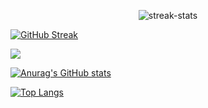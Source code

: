 <p align="center"> <img src="http://github-readme-streak-stats.herokuapp.com?user=chengafei&theme=transparent&hide_border=true" alt="streak-stats" />

[![GitHub Streak](http://github-readme-streak-stats.herokuapp.com?user=chengafei&theme=transparent&hide_border=true)](https://git.io/streak-stats)

![](https://komarev.com/ghpvc/?username=chengafei)

[![Anurag's GitHub stats](https://github-readme-stats.vercel.app/api?username=chengafei&count_private=true&show_icons=true&hide=prs,issues,contribs&theme=transparent)](https://github.com/anuraghazra/github-readme-stats)

[![Top Langs](https://github-readme-stats.vercel.app/api/top-langs/?username=chengafei&theme=transparent&layout=compact&langs_count=8&hide=jupyter%20notebook,go)](https://github.com/anuraghazra/github-readme-stats)
